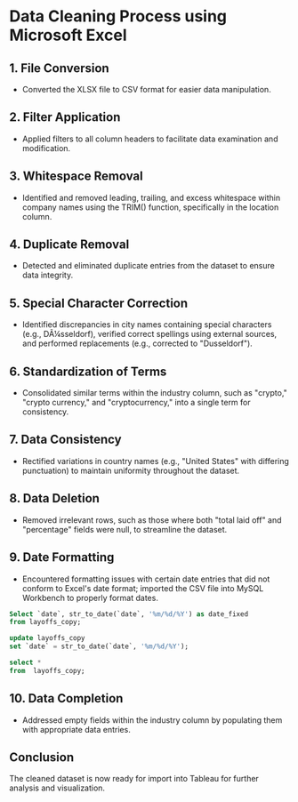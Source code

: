 

# Data Cleaning Process using Microsoft Excel

## 1. File Conversion
- Converted the XLSX file to CSV format for easier data manipulation.

## 2. Filter Application
- Applied filters to all column headers to facilitate data examination and modification.

## 3. Whitespace Removal
- Identified and removed leading, trailing, and excess whitespace within company names using the TRIM() function, specifically in the location column.

## 4. Duplicate Removal
- Detected and eliminated duplicate entries from the dataset to ensure data integrity.

## 5. Special Character Correction
- Identified discrepancies in city names containing special characters (e.g., DÃ¼sseldorf), verified correct spellings using external sources, and performed replacements (e.g., corrected to "Dusseldorf").

## 6. Standardization of Terms
- Consolidated similar terms within the industry column, such as "crypto," "crypto currency," and "cryptocurrency," into a single term for consistency.

## 7. Data Consistency
- Rectified variations in country names (e.g., "United States" with differing punctuation) to maintain uniformity throughout the dataset.

## 8. Data Deletion
- Removed irrelevant rows, such as those where both "total laid off" and "percentage" fields were null, to streamline the dataset.

## 9. Date Formatting
- Encountered formatting issues with certain date entries that did not conform to Excel's date format; imported the CSV file into MySQL Workbench to properly format dates.
``` sql
Select `date`, str_to_date(`date`, '%m/%d/%Y') as date_fixed
from layoffs_copy;

update layoffs_copy
set `date` = str_to_date(`date`, '%m/%d/%Y');

select *
from  layoffs_copy;
```
  

## 10. Data Completion
- Addressed empty fields within the industry column by populating them with appropriate data entries.

## Conclusion
The cleaned dataset is now ready for import into Tableau for further analysis and visualization.

